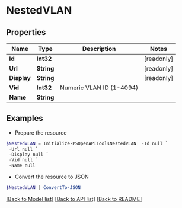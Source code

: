 # NestedVLAN
## Properties

Name | Type | Description | Notes
------------ | ------------- | ------------- | -------------
**Id** | **Int32** |  | [readonly] 
**Url** | **String** |  | [readonly] 
**Display** | **String** |  | [readonly] 
**Vid** | **Int32** | Numeric VLAN ID (1-4094) | 
**Name** | **String** |  | 

## Examples

- Prepare the resource
```powershell
$NestedVLAN = Initialize-PSOpenAPIToolsNestedVLAN  -Id null `
 -Url null `
 -Display null `
 -Vid null `
 -Name null
```

- Convert the resource to JSON
```powershell
$NestedVLAN | ConvertTo-JSON
```

[[Back to Model list]](../README.md#documentation-for-models) [[Back to API list]](../README.md#documentation-for-api-endpoints) [[Back to README]](../README.md)

